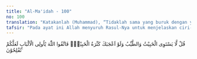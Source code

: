 ```yaml
---
title: "Al-Ma'idah - 100"
no: 100
translation: "Katakanlah (Muhammad), “Tidaklah sama yang buruk dengan yang baik, meskipun banyaknya keburukan itu menarik hatimu, maka bertakwalah kepada Allah wahai orang-orang yang mempunyai akal sehat, agar kamu beruntung.”"
tafsir: "Pada ayat ini Allah menyuruh Rasul-Nya untuk menjelaskan ciri-ciri sesuatu perbuatan dan orang-orang yang melakukannya, yang akan menyebabkan mereka memperoleh pahala atau siksa-Nya. Ditegaskan, bahwa kejahatan dan kekejian tidaklah sama dengan kebajikan dan amal saleh. Harta benda yang baik atau yang diperoleh dengan jalan yang halal tidaklah sama dengan harta benda yang jelek atau yang diperoleh dengan jalan yang tidak halal. Barang-barang yang mendatangkan mudarat tidaklah sama dengan barang-barang yang bermanfaat.\n\nDemikian pula, orang-orang yang zalim tidaklah sama dengan orang-orang yang adil; dan orang-orang jahat tidaklah sama dengan orang-orang yang saleh; orang-orang yang durhaka tidaklah sama dengan orang-orang yang taat dan bertakwa. Masing-masing akan mendapat penilaian yang berbeda dari Allah dan akan diberi-Nya balasan pahala atau siksa, menurut sifat-sifat dan keadaan masing-masing.\n\nKemudian Allah memperingatkan hamba-Nya, agar mereka jangan teperdaya melihat banyaknya perbuatan dan barang yang tidak baik. Perbuatan buruk memang sangat disenangi oleh orang yang lemah iman. Terutama di kota-kota besar di mana banyak orang mendirikan usaha yang menggunakan berbagai fasilitas yang memudahkan terjadinya kemaksiatan. Demikian pula barang yang jelek dan yang tidak halal, amat disenangi pula karena dapat diperoleh dengan cara yang mudah, seperti: riba, judi, suap, curi, rampok, dan lain-lain sebagainya.\n\nTetapi orang-orang yang kuat imannya tidak akan teperdaya oleh semua godaan itu. Betapa pun banyaknya orang yang melakukan kejahatan itu disekitarnya, namun ia tetap berpegang kepada hukum-hukum dan petunjuk-petunjuk agamanya. Jumlah orang semacam ini mungkin tidak sebanyak jumlah mereka yang cenderung kepada kejahatan dan kekejian. Tetapi Allah bukan menilai banyaknya jumlah, melainkan Dia menilai hamba-hamba-Nya dari segi kebaikan sifat dan perbuatannya.\n\nPada akhir ayat ini Allah mengarahkan firman-Nya kepada orang yang berakal sehat, yang dapat membedakan antara yang baik dan yang jelek, antara yang bermanfaat dan yang mudarat, agar mereka tidak teperdaya oleh bermacam-macam godaan setan yang senantiasa ingin menjerumuskan manusia kepada kejahatan dan kesengsaraan. Keteguhan iman di tengah-tengah kemaksiatan yang beraneka ragam itulah yang akan dapat membawa mereka kepada kebahagiaan dan keberuntungan dunia dan akhirat."
---
```


قُلْ لَّا يَسْتَوِى الْخَبِيْثُ وَالطَّيِّبُ وَلَوْ اَعْجَبَكَ كَثْرَةُ الْخَبِيْثِۚ فَاتَّقُوا اللّٰهَ يٰٓاُولِى الْاَلْبَابِ لَعَلَّكُمْ تُفْلِحُوْنَ ࣖ
